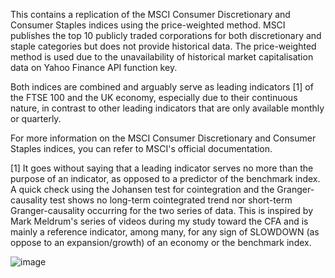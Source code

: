 This contains a replication of the MSCI Consumer Discretionary and Consumer Staples indices using the price-weighted method. MSCI publishes the top 10 publicly traded corporations for both discretionary and staple categories but does not provide historical data. The price-weighted method is used due to the unavailability of historical market capitalisation data on Yahoo Finance API function key.

Both indices are combined and arguably serve as leading indicators [1] of the FTSE 100 and the UK economy, especially due to their continuous nature, in contrast to other leading indicators that are only available monthly or quarterly.

For more information on the MSCI Consumer Discretionary and Consumer Staples indices, you can refer to MSCI's official documentation. 

[1] It goes without saying that a leading indicator serves no more than the purpose of an indicator, as opposed to a predictor of the benchmark index. A quick check using the Johansen test for cointegration and the Granger-causality test shows no long-term cointegrated trend nor short-term Granger-causality occurring for the two series of data. This is inspired by Mark Meldrum's series of videos during my study toward the CFA and is mainly a reference indicator, among many, for any sign of SLOWDOWN (as oppose to an expansion/growth) of an economy or the benchmark index.

![image](https://github.com/user-attachments/assets/9e9797d1-552e-494f-b007-7c9a432cf677)




